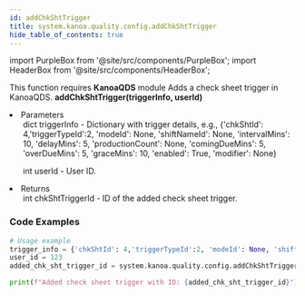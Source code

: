 ```yaml
---
id: addChkShtTrigger
title: system.kanoa.quality.config.addChkShtTrigger
hide_table_of_contents: true
---
```


import PurpleBox from '@site/src/components/PurpleBox';
import HeaderBox from '@site/src/components/HeaderBox';

<PurpleBox>This function requires <b>KanoaQDS</b> module</PurpleBox>
<HeaderBox header="Description">Adds a check sheet trigger in KanoaQDS.</HeaderBox>
<HeaderBox header="Syntax">
    <b>addChkShtTrigger(triggerInfo, userId)</b>
    <li> Parameters <br />
        <ul>dict triggerInfo - Dictionary with trigger details, e.g., &#123;'chkShtId': 4,'triggerTypeId':2, 'modeId': None, 'shiftNameId': None, 'intervalMins': 10, 'delayMins': 5, 'productionCount': None, 'comingDueMins': 5, 'overDueMins': 5, 'graceMins': 10, 'enabled': True, 'modifier': None}</ul>
        <ul>int userId - User ID.</ul>
    </li>
    <li> Returns <br />
        <ul>int chkShtTriggerId - ID of the added check sheet trigger.</ul>
    </li>
</HeaderBox>

### Code Examples
```python
# Usage example
trigger_info = {'chkShtId': 4,'triggerTypeId':2, 'modeId': None, 'shiftNameId': None, 'intervalMins': 10, 'delayMins': 5, 'productionCount': None, 'comingDueMins': 5, 'overDueMins': 5, 'graceMins': 10, 'enabled': True, 'modifier': None}
user_id = 123
added_chk_sht_trigger_id = system.kanoa.quality.config.addChkShtTrigger(triggerInfo=trigger_info, userId=user_id)

print(f"Added check sheet trigger with ID: {added_chk_sht_trigger_id}")

